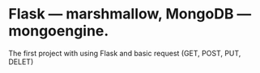 # Flask — marshmallow, MongoDB — mongoengine.

The first project with using Flask and basic request (GET, POST, PUT, DELET)